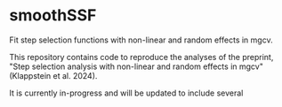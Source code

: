 # smoothSSF
Fit step selection functions with non-linear and random effects in mgcv.


This repository contains code to reproduce the analyses of the preprint, "Step selection analysis with non-linear and random effects in mgcv" (Klappstein et al. 2024). 

It is currently in-progress and will be updated to include several 